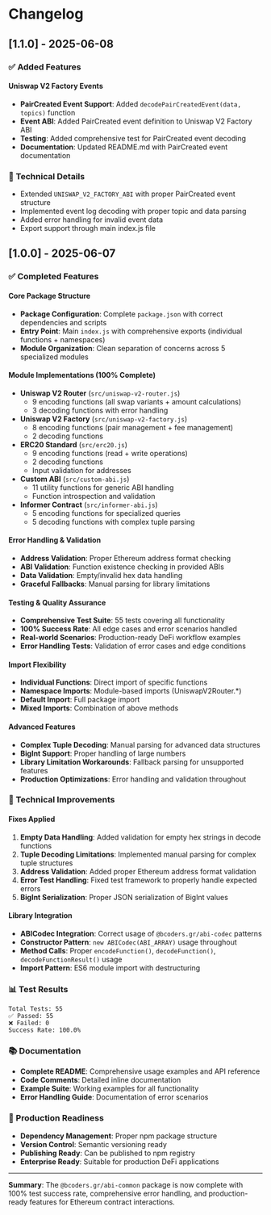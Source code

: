 # Changelog

## [1.1.0] - 2025-06-08

### ✅ Added Features

#### Uniswap V2 Factory Events
- **PairCreated Event Support**: Added `decodePairCreatedEvent(data, topics)` function
- **Event ABI**: Added PairCreated event definition to Uniswap V2 Factory ABI
- **Testing**: Added comprehensive test for PairCreated event decoding
- **Documentation**: Updated README.md with PairCreated event documentation

### 🔧 Technical Details
- Extended `UNISWAP_V2_FACTORY_ABI` with proper PairCreated event structure
- Implemented event log decoding with proper topic and data parsing
- Added error handling for invalid event data
- Export support through main index.js file

## [1.0.0] - 2025-06-07

### ✅ Completed Features

#### Core Package Structure
- **Package Configuration**: Complete `package.json` with correct dependencies and scripts
- **Entry Point**: Main `index.js` with comprehensive exports (individual functions + namespaces)
- **Module Organization**: Clean separation of concerns across 5 specialized modules

#### Module Implementations (100% Complete)
- **Uniswap V2 Router** (`src/uniswap-v2-router.js`)
  - 9 encoding functions (all swap variants + amount calculations)
  - 3 decoding functions with error handling
- **Uniswap V2 Factory** (`src/uniswap-v2-factory.js`) 
  - 8 encoding functions (pair management + fee management)
  - 2 decoding functions
- **ERC20 Standard** (`src/erc20.js`)
  - 9 encoding functions (read + write operations)
  - 2 decoding functions
  - Input validation for addresses
- **Custom ABI** (`src/custom-abi.js`)
  - 11 utility functions for generic ABI handling
  - Function introspection and validation
- **Informer Contract** (`src/informer-abi.js`)
  - 5 encoding functions for specialized queries
  - 5 decoding functions with complex tuple parsing

#### Error Handling & Validation
- **Address Validation**: Proper Ethereum address format checking
- **ABI Validation**: Function existence checking in provided ABIs
- **Data Validation**: Empty/invalid hex data handling
- **Graceful Fallbacks**: Manual parsing for library limitations

#### Testing & Quality Assurance
- **Comprehensive Test Suite**: 55 tests covering all functionality
- **100% Success Rate**: All edge cases and error scenarios handled
- **Real-world Scenarios**: Production-ready DeFi workflow examples
- **Error Handling Tests**: Validation of error cases and edge conditions

#### Import Flexibility
- **Individual Functions**: Direct import of specific functions
- **Namespace Imports**: Module-based imports (UniswapV2Router.*)
- **Default Import**: Full package import
- **Mixed Imports**: Combination of above methods

#### Advanced Features
- **Complex Tuple Decoding**: Manual parsing for advanced data structures
- **BigInt Support**: Proper handling of large numbers
- **Library Limitation Workarounds**: Fallback parsing for unsupported features
- **Production Optimizations**: Error handling and validation throughout

### 🔧 Technical Improvements

#### Fixes Applied
1. **Empty Data Handling**: Added validation for empty hex strings in decode functions
2. **Tuple Decoding Limitations**: Implemented manual parsing for complex tuple structures
3. **Address Validation**: Added proper Ethereum address format validation
4. **Error Test Handling**: Fixed test framework to properly handle expected errors
5. **BigInt Serialization**: Proper JSON serialization of BigInt values

#### Library Integration
- **ABICodec Integration**: Correct usage of `@bcoders.gr/abi-codec` patterns
- **Constructor Pattern**: `new ABICodec(ABI_ARRAY)` usage throughout
- **Method Calls**: Proper `encodeFunction()`, `decodeFunction()`, `decodeFunctionResult()` usage
- **Import Pattern**: ES6 module import with destructuring

### 📊 Test Results
```
Total Tests: 55
✅ Passed: 55
❌ Failed: 0
Success Rate: 100.0%
```

### 📚 Documentation
- **Complete README**: Comprehensive usage examples and API reference
- **Code Comments**: Detailed inline documentation
- **Example Suite**: Working examples for all functionality
- **Error Handling Guide**: Documentation of error scenarios

### 🚀 Production Readiness
- **Dependency Management**: Proper npm package structure
- **Version Control**: Semantic versioning ready
- **Publishing Ready**: Can be published to npm registry
- **Enterprise Ready**: Suitable for production DeFi applications

---

**Summary**: The `@bcoders.gr/abi-common` package is now complete with 100% test success rate, comprehensive error handling, and production-ready features for Ethereum contract interactions.
